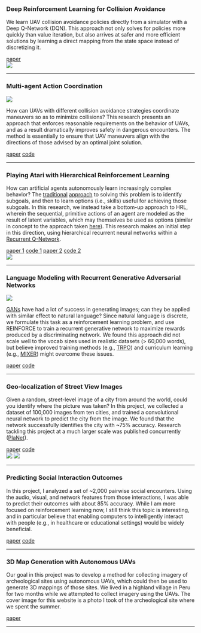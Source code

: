 
### Deep Reinforcement Learning for Collision Avoidance

<div class="container-fluid">
  <div class="row">
    <div class="col-md-7">
        <p>
        We learn UAV collision avoidance policies directly from a simulator with a Deep Q-Network (DQN). This approach not only solves for policies more quickly than value iteration, but also arrives at safer and more efficient solutions by learning a direct mapping from the state space instead of discretizing it.
        </p>
        <a href="{{ site.github.url }}/assets/CS238_Final_Paper.pdf" class="md-link btn-default btn">paper</a>
    </div>
    <div class="col-md-5">
        <img class="img" src="{{ site.github.url }}/media/value_-180_reduced.png" />
    </div>
  </div>
</div>

---

### Multi-agent Action Coordination

<div class="container-fluid">
  <div class="row">
    <div class="col-md-5">
        <img class="img" src="{{ site.github.url }}/media/joint_actions_reduced.jpg" />
    </div>
    <div class="col-md-7">
        <p>
        How can UAVs with different collision avoidance strategies coordinate maneuvers so as to minimize collisions? This research presents an approach that enforces reasonable requirements on the behavior of UAVs, and as a result dramatically improves safety in dangerous encounters. The method is essentially to ensure that UAV maneuvers align with the directions of those advised by an optimal joint solution. 
        </p>
        <a href="http://ieeexplore.ieee.org/document/7777958/" class="md-link btn-default btn">paper</a>
        <a href="https://github.com/sisl/HorizontalCoordUAVs" class="md-link btn-default btn">code</a>  
    </div>
  </div>
</div>

---

### Playing Atari with Hierarchical Reinforcement Learning 


<div class="container-fluid">
  <div class="row">
    <div class="col-md-8">
        <p>
        How can artificial agents autonomously learn increasingly complex behavior? The <a href="http://people.idsia.ch/~juergen/subgoals.html" class="md-link">traditional</a> <a href="https://people.cs.umass.edu/~mahadeva/papers/hrl.pdf" class="md-link">approach</a> to solving this problem is to identify subgoals, and then to learn options (i.e., skills) useful for achieving those subgoals. In this research, we instead take a bottom-up approach to HRL, wherein the sequential, primitive actions of an agent are modeled as the result of latent variables, which may themselves be used as options (similar in concept to the approach taken <a href="http://www.ausy.tu-darmstadt.de/uploads/Site/EditPublication/Daniel2016JMLR.pdf" class="md-link">here</a>). This research makes an initial step in this direction, using hierarchical recurrent neural networks within a <a href="https://arxiv.org/abs/1507.06527" class="md-link">Recurrent Q-Network</a>.
        </p>
        <a href="{{ site.github.url }}/assets/CS239_Final_Paper.pdf" class="md-link btn-default btn">paper 1</a>
        <a href="https://github.com/wulfebw/hierarchical_rl" class="md-link btn-default btn">code 1</a>
        <a href="{{ site.github.url }}/assets/CS221_Final_Paper.pdf" class="md-link btn-default btn">paper 2</a>
        <a href="https://github.com/wulfebw/playing_atari" class="md-link btn-default btn">code 2</a> 
    </div>
    <div class="col-md-4">
        <img class="img" src="{{ site.github.url }}/media/hsRQN.jpg" />
    </div>
  </div>
</div>

---

### Language Modeling with Recurrent Generative Adversarial Networks

<div class="container-fluid">
  <div class="row">
    <div class="col-md-5">
        <img class="img" src="{{ site.github.url }}/media/sine_reduced.png" />
    </div>
    <div class="col-md-7">
        <p>
        <a href="https://arxiv.org/abs/1406.2661" class="md-link">GANs</a> have had a lot of success in generating images; can they be applied with similar effect to natural language? Since natural language is discrete, we formulate this task as a reinforcement learning problem, and use REINFORCE to train a recurrent generative network to maximize rewards produced by a discriminating network. We found this approach did not scale well to the vocab sizes used in realistic datasets (> 60,000 words), but believe improved training methods (e.g., <a href="https://arxiv.org/abs/1502.05477" class="md-link">TRPO</a>) and curriculum learning (e.g., <a href="https://arxiv.org/abs/1511.06732" class="md-link">MIXER</a>) might overcome these issues.
        </p>
        <a href="{{ site.github.url }}/assets/CS224d_Final_Paper.pdf" class="md-link btn-default btn">paper</a>
        <a href="https://github.com/wulfebw/adversarial_rl" class="md-link btn-default btn">code</a>  
    </div>
  </div>
</div>

---

### Geo-localization of Street View Images

<div class="container-fluid">
  <div class="row">
    <div class="col-md-7">
        <p>
        Given a random, street-level image of a city from around the world, could you identify where the picture was taken? In this project, we collected a dataset of 100,000 images from ten cities, and trained a convolutional neural network to predict the city from the image. We found that the network successfully identifies the city with ~75% accuracy. Research tackling this project at a much larger scale was published concurrently (<a href="https://arxiv.org/abs/1602.05314" class="md-link">PlaNet</a>).
        </p>
        <a href="{{ site.github.url }}/assets/CS231n_Final_Paper.pdf" class="md-link btn-default btn">paper</a>
        <a href="https://github.com/wulfebw/LittlePlaNet-Models" class="md-link btn-default btn">code</a> 
    </div>
    <div class="col-md-5">
        <img class="img" src="{{ site.github.url }}/media/tsne_reduced.jpg" />
        <img class="img" src="{{ site.github.url }}/media/inclusion_reduced.jpg" />
    </div>
  </div>
</div>

---

### Predicting Social Interaction Outcomes
In this project, I analyzed a set of ~2,000 pairwise social encounters. Using the audio, visual, and network features from those interactions, I was able to predict their outcomes with about 85% accuracy. While I am more focused on reinforcement learning now, I still think this topic is interesting, and in particular believe that enabling computers to intelligently interact with people (e.g., in healthcare or educational settings) would be widely beneficial.

<div>
<a href="{{ site.github.url }}/assets/IS_Final_Paper.pdf" class="md-link btn-default btn">paper</a>
<a href="https://github.com/wulfebw/Independent_Study" class="md-link btn-default btn">code</a>
</div>

---

### 3D Map Generation with Autonomous UAVs
Our goal in this project was to develop a method for collecting imagery of archeological sites using autonomous UAVs, which could then be used to generate 3D mappings of those sites. We lived in a highland village in Peru for two months while we attempted to collect imagery using the UAVs. The cover image for this website is a photo I took of the archeological site where we spent the summer. 

<div>
<a href="https://www.cambridge.org/core/journals/advances-in-archaeological-practice/article/div-classtitlecapturing-complexitydiv/22A3C3132AA4F5C6ADAB72DEE1265582" class="md-link btn-default btn">paper</a>
</div>

---

